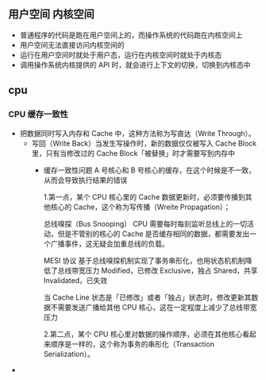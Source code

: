 ## 用户空间  内核空间
* 普通程序的代码是跑在用户空间上的，而操作系统的代码跑在内核空间上
* 用户空间无法直接访问内核空间的
* 运行在用户空间时就处于用户态，运行在内核空间时就处于内核态
* 调用操作系统内核提供的 API 时，就会进行上下文的切换，切换到内核态中
## cpu
### CPU 缓存一致性
* 把数据同时写入内存和 Cache 中，这种方法称为写直达（Write Through）。
  * 写回（Write Back）当发生写操作时，新的数据仅仅被写入 Cache Block 里，只有当修改过的 Cache Block「被替换」时才需要写到内存中
    * 缓存一致性问题   A 号核心和 B 号核心的缓存，在这个时候是不一致，从而会导致执行结果的错误 

        1.第一点，某个 CPU 核心里的 Cache 数据更新时，必须要传播到其他核心的 Cache，这个称为写传播（Wreite Propagation）；
        
        总线嗅探（Bus Snooping）
        CPU 需要每时每刻监听总线上的一切活动，但是不管别的核心的 Cache 是否缓存相同的数据，都需要发出一个广播事件，这无疑会加重总线的负载。

        MESI 协议 基于总线嗅探机制实现了事务串形化，也用状态机机制降低了总线带宽压力
        Modified，已修改 Exclusive，独占 Shared，共享 Invalidated，已失效

      当 Cache Line 状态是「已修改」或者「独占」状态时，修改更新其数据不需要发送广播给其他 CPU 核心，这在一定程度上减少了总线带宽压力

        2.第二点，某个 CPU 核心里对数据的操作顺序，必须在其他核心看起来顺序是一样的，这个称为事务的串形化（Transaction Serialization）。
+ 